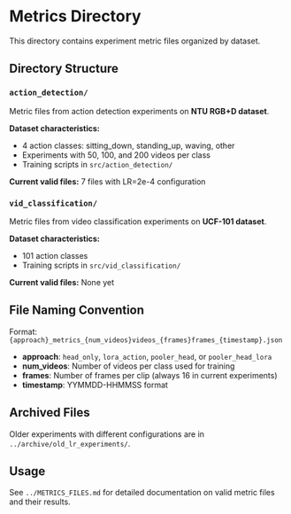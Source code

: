 # Metrics Directory

This directory contains experiment metric files organized by dataset.

## Directory Structure

### `action_detection/`
Metric files from action detection experiments on **NTU RGB+D dataset**.

**Dataset characteristics:**
- 4 action classes: sitting_down, standing_up, waving, other
- Experiments with 50, 100, and 200 videos per class
- Training scripts in `src/action_detection/`

**Current valid files:** 7 files with LR=2e-4 configuration

### `vid_classification/`
Metric files from video classification experiments on **UCF-101 dataset**.

**Dataset characteristics:**
- 101 action classes
- Training scripts in `src/vid_classification/`

**Current valid files:** None yet

## File Naming Convention

Format: `{approach}_metrics_{num_videos}videos_{frames}frames_{timestamp}.json`

- **approach**: `head_only`, `lora_action`, `pooler_head`, or `pooler_head_lora`
- **num_videos**: Number of videos per class used for training
- **frames**: Number of frames per clip (always 16 in current experiments)
- **timestamp**: YYMMDD-HHMMSS format

## Archived Files

Older experiments with different configurations are in `../archive/old_lr_experiments/`.

## Usage

See `../METRICS_FILES.md` for detailed documentation on valid metric files and their results.
